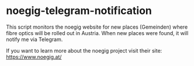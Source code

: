 # noegig-telegram-notification

This script monitors the noegig website for new places (Gemeinden) where fibre optics will be rolled out in Austria.
When new places were found, it will notify me via Telegram.


If you want to learn more about the noegig project visit their site: https://www.noegig.at/
